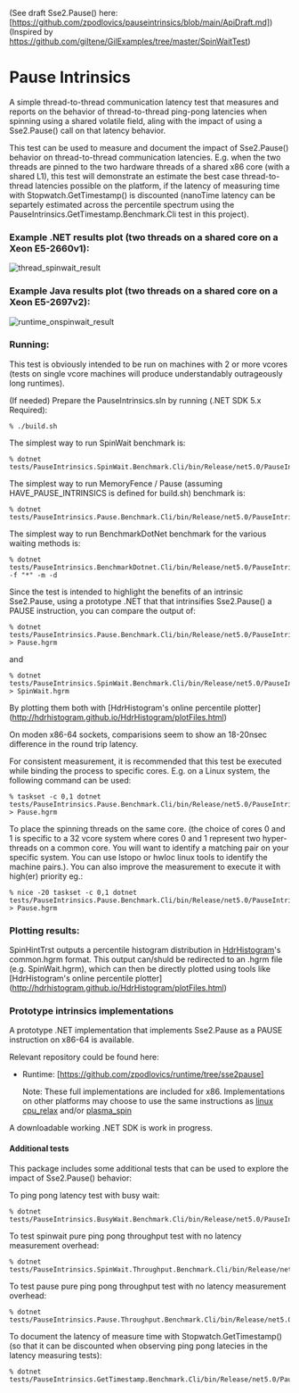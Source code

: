 (See draft Sse2.Pause() here: [https://github.com/zpodlovics/pauseintrinsics/blob/main/ApiDraft.md])
(Inspired by https://github.com/giltene/GilExamples/tree/master/SpinWaitTest)

# Pause Intrinsics

A simple thread-to-thread communication latency test that measures and reports on the
behavior of thread-to-thread ping-pong latencies when spinning using a shared volatile
field, aling with the impact of using a Sse2.Pause() call on that latency behavior.

This test can be used to measure and document the impact of Sse2.Pause() behavior
on thread-to-thread communication latencies. E.g. when the two threads are pinned to
the two hardware threads of a shared x86 core (with a shared L1), this test will
demonstrate an estimate the best case thread-to-thread latencies possible on the
platform, if the latency of measuring time with Stopwatch.GetTimestamp() is discounted
(nanoTime latency can be separtely estimated across the percentile spectrum using
the PauseIntrinsics.GetTimestamp.Benchmark.Cli test in this project).

### Example .NET results plot (two threads on a shared core on a Xeon E5-2660v1): 
![thread_spinwait_result] 

### Example Java results plot (two threads on a shared core on a Xeon E5-2697v2): 
![runtime_onspinwait_result] 

### Running:

This test is obviously intended to be run on machines with 2 or more vcores (tests on single vcore 
machines will produce understandably outrageously long runtimes).
 
(If needed) Prepare the PauseIntrinsics.sln by running (.NET SDK 5.x Required):
 
    % ./build.sh

The simplest way to run SpinWait benchmark is:

    % dotnet tests/PauseIntrinsics.SpinWait.Benchmark.Cli/bin/Release/net5.0/PauseIntrinsics.SpinWait.Benchmark.Cli.dll

The simplest way to run MemoryFence / Pause (assuming HAVE_PAUSE_INTRINSICS is defined for build.sh) 
benchmark is:

    % dotnet tests/PauseIntrinsics.Pause.Benchmark.Cli/bin/Release/net5.0/PauseIntrinsics.Pause.Benchmark.Cli.dll

The simplest way to run BenchmarkDotNet benchmark for the various waiting methods is:

    % dotnet tests/PauseIntrinsics.BenchmarkDotnet.Cli/bin/Release/net5.0/PauseIntrinsics.BenchmarkDotnet.Cli.dll -f "*" -m -d

Since the test is intended to highlight the benefits of an intrinsic Sse2.Pause, using a prototype 
.NET that that intrinsifies Sse2.Pause() a PAUSE instruction, you can compare the output of:

    % dotnet tests/PauseIntrinsics.Pause.Benchmark.Cli/bin/Release/net5.0/PauseIntrinsics.Pause.Benchmark.Cli.dll > Pause.hgrm

and 
    
    % dotnet tests/PauseIntrinsics.SpinWait.Benchmark.Cli/bin/Release/net5.0/PauseIntrinsics.SpinWait.Benchmark.Cli.dll > SpinWait.hgrm

By plotting them both with [HdrHistogram's online percentile plotter] 
(http://hdrhistogram.github.io/HdrHistogram/plotFiles.html)

On moden x86-64 sockets, comparisions seem to show an 18-20nsec difference in the round trip 
latency. 

For consistent measurement, it is recommended that this test be executed while binding the 
process to specific cores.  E.g. on a Linux system, the following command can be used:

    % taskset -c 0,1 dotnet tests/PauseIntrinsics.Pause.Benchmark.Cli/bin/Release/net5.0/PauseIntrinsics.Pause.Benchmark.Cli.dll > Pause.hgrm
    
To place the spinning threads on the same core. (the choice of cores 0 and 1 is specific to a 32 
vcore system where cores 0 and 1 represent two hyper-threads on a common core. You will want to 
identify a matching pair on your specific system. You can use lstopo or hwloc linux tools to 
identify the machine pairs.). You can also improve the measurement to execute it with high(er) 
priority eg.:

    % nice -20 taskset -c 0,1 dotnet tests/PauseIntrinsics.Pause.Benchmark.Cli/bin/Release/net5.0/PauseIntrinsics.Pause.Benchmark.Cli.dll > Pause.hgrm
 
### Plotting results:
 
SpinHintTrst outputs a percentile histogram distribution in [HdrHistogram](http://hdrhistogram.org)'s 
common.hgrm format. This output can/shuld be redirected to an .hgrm file (e.g. SpinWait.hgrm), which 
can then be directly plotted using tools like [HdrHistogram's online percentile plotter] 
(http://hdrhistogram.github.io/HdrHistogram/plotFiles.html)

 
### Prototype intrinsics implementations

A prototype .NET implementation that implements Sse2.Pause as a PAUSE instruction on x86-64 is available. 

Relevant repository could be found here: 
- Runtime: [https://github.com/zpodlovics/runtime/tree/sse2pause]  

    Note: These full implementations are included for x86. Implementations on other platforms may choose to 
    use the same instructions as [linux cpu_relax](https://git.kernel.org/pub/scm/linux/kernel/git/stable/linux.git/tree/arch/x86/um/asm/processor.h?h=v5.10.23#n30) and/or [plasma_spin](https://github.com/gstrauss/plasma/blob/master/plasma_spin.h)

A downloadable working .NET SDK is work in progress.

#### Additional tests

This package includes some additional tests that can be used to explore the impact of Sse2.Pause()
behavior:

To ping pong latency test with busy wait:

    % dotnet tests/PauseIntrinsics.BusyWait.Benchmark.Cli/bin/Release/net5.0/PauseIntrinsics.BusyWait.Benchmark.Cli.dll

To test spinwait pure ping pong throughput test with no latency measurement overhead:

    % dotnet tests/PauseIntrinsics.SpinWait.Throughput.Benchmark.Cli/bin/Release/net5.0/PauseIntrinsics.SpinWait.Throughput.Benchmark.Cli.dll

To test pause pure ping pong throughput test with no latency measurement overhead:

    % dotnet tests/PauseIntrinsics.Pause.Throughput.Benchmark.Cli/bin/Release/net5.0/PauseIntrinsics.Pause.Throughput.Benchmark.Cli.dll

To document the latency of measure time with Stopwatch.GetTimestamp() (so that it can be discounted 
when  observing ping pong latecies in the latency measuring tests):

    % dotnet tests/PauseIntrinsics.GetTimestamp.Benchmark.Cli/bin/Release/net5.0/PauseIntrinsics.GetTimestamp.Benchmark.Cli.dll

[thread_spinwait_result]:https://raw.github.com/zpodlovics/pauseintrinsics/main/measurements/SpinWait_Histogram.png "Example Thread.SpinWait(1) Results on E5-2660v1"

[runtime_onspinwait_result]:https://raw.github.com/giltene/GilExamples/master/SpinWaitTest/SpinLoopLatency_E5-2697v2_sharedCore.png "Example Runtime.onSpinWait() Results on E5-2697v2"

